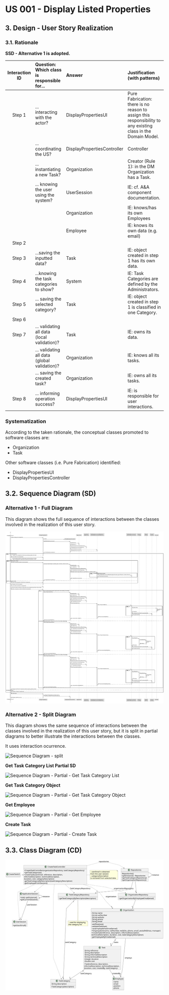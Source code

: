 # US 001 - Display Listed Properties

## 3. Design - User Story Realization

### 3.1. Rationale

**SSD - Alternative 1 is adopted.**

| Interaction ID | Question: Which class is responsible for...   | Answer                      | Justification (with patterns)                                                                                 |
|:--------------:|:----------------------------------------------|:----------------------------|:--------------------------------------------------------------------------------------------------------------| 
|     Step 1     | 	... interacting with the actor?              | DisplayPropertiesUI         | Pure Fabrication: there is no reason to assign this responsibility to any existing class in the Domain Model. |
|                | 	... coordinating the US?                     | DisplayPropertiesController | Controller                                                                                                    |
|                | 	... instantiating a new Task?                | Organization                | Creator (Rule 1): in the DM Organization has a Task.                                                          |
|                | ... knowing the user using the system?        | UserSession                 | IE: cf. A&A component documentation.                                                                          |
|                | 							                                       | Organization                | IE: knows/has its own Employees                                                                               |
|                | 							                                       | Employee                    | IE: knows its own data (e.g. email)                                                                           |
|     Step 2     | 							                                       |                             |                                                                                                               |
|     Step 3     | 	...saving the inputted data?                 | Task                        | IE: object created in step 1 has its own data.                                                                |
|     Step 4     | 	...knowing the task categories to show?      | System                      | IE: Task Categories are defined by the Administrators.                                                        |
|     Step 5     | 	... saving the selected category?            | Task                        | IE: object created in step 1 is classified in one Category.                                                   |
|     Step 6     | 							                                       |                             |                                                                                                               |              
|     Step 7     | 	... validating all data (local validation)?  | Task                        | IE: owns its data.                                                                                            | 
|                | 	... validating all data (global validation)? | Organization                | IE: knows all its tasks.                                                                                      | 
|                | 	... saving the created task?                 | Organization                | IE: owns all its tasks.                                                                                       | 
|     Step 8     | 	... informing operation success?             | DisplayPropertiesUI         | IE: is responsible for user interactions.                                                                     | 

### Systematization ##

According to the taken rationale, the conceptual classes promoted to software classes are:

* Organization
* Task

Other software classes (i.e. Pure Fabrication) identified:

* DisplayPropertiesUI
* DisplayPropertiesController


## 3.2. Sequence Diagram (SD)

### Alternative 1 - Full Diagram

This diagram shows the full sequence of interactions between the classes involved in the realization of this user story.

![Sequence Diagram - Full](svg/us01-sequence-diagram-full.svg)

### Alternative 2 - Split Diagram

This diagram shows the same sequence of interactions between the classes involved in the realization of this user story, but it is split in partial diagrams to better illustrate the interactions between the classes.

It uses interaction ocurrence.

![Sequence Diagram - split](svg/us006-sequence-diagram-split.svg)

**Get Task Category List Partial SD**

![Sequence Diagram - Partial - Get Task Category List](svg/us006-sequence-diagram-partial-get-task-category-list.svg)

**Get Task Category Object**

![Sequence Diagram - Partial - Get Task Category Object](svg/us006-sequence-diagram-partial-get-task-category.svg)

**Get Employee**

![Sequence Diagram - Partial - Get Employee](svg/us006-sequence-diagram-partial-get-employee.svg)

**Create Task**

![Sequence Diagram - Partial - Create Task](svg/us006-sequence-diagram-partial-create-task.svg)

## 3.3. Class Diagram (CD)

![Class Diagram](svg/us006-class-diagram.svg)